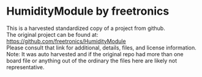 
# HumidityModule by freetronics  
This is a harvested standardized copy of a project from github.  
The original project can be found at:  
https://github.com/freetronics/HumidityModule  
Please consult that link for additional, details, files, and license information.  
Note: It was auto harvested and if the original repo had more than one board file or anything out of the ordinary the files here are likely not representative.  
    